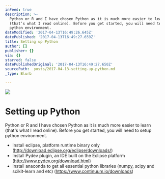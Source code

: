 ```yaml
---
inFeed: true
description: >-
  Python or R and I have chosen Python as it is much more easier to learn
  (that’s what I read online). Before you get started, you will need to setup
  python environment.
dateModified: '2017-04-13T16:49:26.645Z'
datePublished: '2017-04-13T16:49:27.650Z'
title: Setting up Python
author: []
publisher: {}
via: {}
starred: false
datePublishedOriginal: '2017-04-13T16:49:27.650Z'
sourcePath: _posts/2017-04-13-setting-up-python.md
_type: Blurb

---
```

![](https://the-grid-user-content.s3-us-west-2.amazonaws.com/ec9ed1e5-fe21-4076-b644-6f5e4b8c416f.jpg)

# Setting up Python

Python or R and I have chosen Python as it is much more easier to learn (that's what I read online). Before you get started, you will need to setup python environment.

* Install eclipse, platform runtime binary only (http://download.eclipse.org/eclipse/downloads/)
* Install Pydev plugin, an IDE built on the Eclipse platform (http://www.pydev.org/download.html)
* Install anaconda to get all essential python libraries (numpy, scipy and scikit-learn and etc) (https://www.continuum.io/downloads)